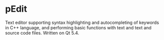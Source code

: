 # pEdit

Text editor supporting syntax highlighting and autocompleting of keywords in C++ language, and performing basic functions 
with text and text and source code files. Written on Qt 5.4.
